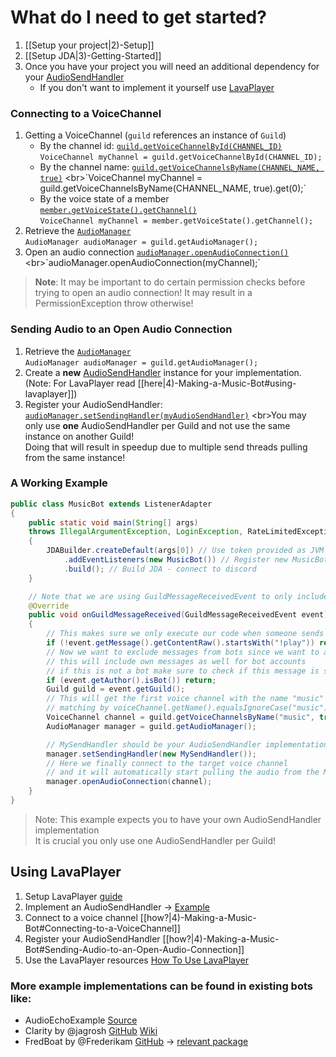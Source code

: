 # What do I need to get started?

1. [[Setup your project|2)-Setup]]
2. [[Setup JDA|3)-Getting-Started]]
3. Once you have your project you will need an additional dependency for your [AudioSendHandler](/DV8FromTheWorld/JDA/tree/master/src/main/java/net/dv8tion/jda/core/audio/AudioSendHandler.java)
    - If you don't want to implement it yourself use [LavaPlayer](#using-lavaplayer)

### Connecting to a VoiceChannel

1. Getting a VoiceChannel (`guild` references an instance of `Guild`)
    - By the channel id: [`guild.getVoiceChannelById(CHANNEL_ID)`](https://ci.dv8tion.net/job/JDA/javadoc/net/dv8tion/jda/api/entities/Guild.html#getVoiceChannelById(long))
    <br>`VoiceChannel myChannel = guild.getVoiceChannelById(CHANNEL_ID);`
    - By the channel name: [`guild.getVoiceChannelsByName(CHANNEL_NAME, true)`](https://ci.dv8tion.net/job/JDA/javadoc/net/dv8tion/jda/api/entities/Guild.html#getVoiceChannelsByName(java.lang.String,boolean))
    <br>`VoiceChannel myChannel = guild.getVoiceChannelsByName(CHANNEL_NAME, true).get(0);`
    - By the voice state of a member [`member.getVoiceState().getChannel()`](https://ci.dv8tion.net/job/JDA/javadoc/net/dv8tion/jda/api/entities/GuildVoiceState.html#getChannel())
    <br>`VoiceChannel myChannel = member.getVoiceState().getChannel();`
2. Retrieve the [`AudioManager`](https://ci.dv8tion.net/job/JDA/javadoc/net/dv8tion/jda/api/entities/Guild.html#getAudioManager()) 
    <br>`AudioManager audioManager = guild.getAudioManager();`
3. Open an audio connection [`audioManager.openAudioConnection()`](https://ci.dv8tion.net/job/JDA/javadoc/net/dv8tion/jda/api/managers/AudioManager.html#openAudioConnection(net.dv8tion.jda.api.entities.VoiceChannel)) 
    <br>`audioManager.openAudioConnection(myChannel);`

> **Note**: It may be important to do certain permission checks before trying to open an audio connection! It may result in a PermissionException throw otherwise!

### Sending Audio to an Open Audio Connection

1. Retrieve the [`AudioManager`](https://ci.dv8tion.net/job/JDA/javadoc/net/dv8tion/jda/api/entities/Guild.html#getAudioManager()) 
   <br>`AudioManager audioManager = guild.getAudioManager();`
2. Create a **new** [AudioSendHandler](https://ci.dv8tion.net/job/JDA/javadoc/net/dv8tion/jda/api/audio/AudioSendHandler.html) instance for your implementation. 
   (Note: For LavaPlayer read [[here|4)-Making-a-Music-Bot#using-lavaplayer]])
3. Register your AudioSendHandler: 
  [`audioManager.setSendingHandler(myAudioSendHandler)`](https://ci.dv8tion.net/job/JDA/javadoc/net/dv8tion/jda/api/managers/AudioManager.html#setSendingHandler(net.dv8tion.jda.api.audio.AudioSendHandler))
    <br>You may only use __one__ AudioSendHandler per Guild and not use the same instance on another Guild! 
    <br>Doing that will result in speedup due to multiple send threads pulling from the same instance!

### A Working Example

```java
public class MusicBot extends ListenerAdapter 
{
    public static void main(String[] args)
    throws IllegalArgumentException, LoginException, RateLimitedException
    {
        JDABuilder.createDefault(args[0]) // Use token provided as JVM argument
            .addEventListeners(new MusicBot()) // Register new MusicBot instance as EventListener
            .build(); // Build JDA - connect to discord
    }

    // Note that we are using GuildMessageReceivedEvent to only include messages from a Guild!
    @Override
    public void onGuildMessageReceived(GuildMessageReceivedEvent event) 
    {
        // This makes sure we only execute our code when someone sends a message with "!play"
        if (!event.getMessage().getContentRaw().startsWith("!play")) return;
        // Now we want to exclude messages from bots since we want to avoid command loops in chat!
        // this will include own messages as well for bot accounts
        // if this is not a bot make sure to check if this message is sent by yourself!
        if (event.getAuthor().isBot()) return;
        Guild guild = event.getGuild();
        // This will get the first voice channel with the name "music"
        // matching by voiceChannel.getName().equalsIgnoreCase("music")
        VoiceChannel channel = guild.getVoiceChannelsByName("music", true).get(0);
        AudioManager manager = guild.getAudioManager();

        // MySendHandler should be your AudioSendHandler implementation
        manager.setSendingHandler(new MySendHandler());
        // Here we finally connect to the target voice channel 
        // and it will automatically start pulling the audio from the MySendHandler instance
        manager.openAudioConnection(channel);
    }
}
```

> Note: This example expects you to have your own AudioSendHandler implementation<br>
> It is crucial you only use one AudioSendHandler per Guild!

## Using LavaPlayer

1. Setup LavaPlayer [guide](/sedmelluq/LavaPlayer#lavaplayer---audio-player-library-for-discord)
2. Implement an AudioSendHandler -> [Example](/sedmelluq/LavaPlayer#jda-integration)
3. Connect to a voice channel [[how?|4)-Making-a-Music-Bot#Connecting-to-a-VoiceChannel]]
4. Register your AudioSendHandler [[how?|4)-Making-a-Music-Bot#Sending-Audio-to-an-Open-Audio-Connection]]
5. Use the LavaPlayer resources [How To Use LavaPlayer](/sedmelluq/LavaPlayer#usage)


### More example implementations can be found in existing bots like:
- AudioEchoExample [Source](https://github.com/DV8FromTheWorld/JDA/blob/development/src/examples/java/AudioEchoExample.java)
- Clarity by @jagrosh [GitHub](/jagrosh/MusicBot) [Wiki](/jagrosh/MusicBot/wiki) 
- FredBoat by @Frederikam [GitHub](/Frederikam/FredBoat) -> [relevant package](/Frederikam/FredBoat/tree/master/FredBoat/src/main/java/fredboat/audio)